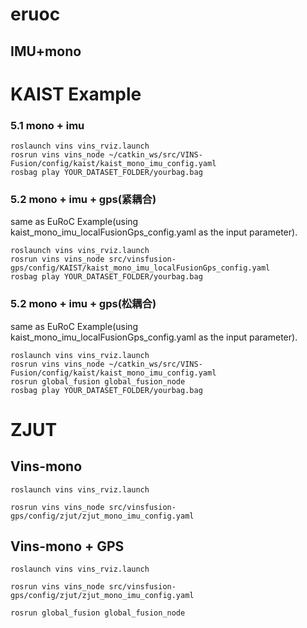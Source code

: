 # eruoc 

## IMU+mono

# KAIST Example

### 5.1 mono + imu

    roslaunch vins vins_rviz.launch
    rosrun vins vins_node ~/catkin_ws/src/VINS-Fusion/config/kaist/kaist_mono_imu_config.yaml
    rosbag play YOUR_DATASET_FOLDER/yourbag.bag

### 5.2 mono + imu + gps(紧耦合)

same as EuRoC Example(using kaist_mono_imu_localFusionGps_config.yaml as the input parameter). 

    roslaunch vins vins_rviz.launch
    rosrun vins vins_node src/vinsfusion-gps/config/KAIST/kaist_mono_imu_localFusionGps_config.yaml
    rosbag play YOUR_DATASET_FOLDER/yourbag.bag

### 5.2 mono + imu + gps(松耦合)

same as EuRoC Example(using kaist_mono_imu_localFusionGps_config.yaml as the input parameter). 

    roslaunch vins vins_rviz.launch
    rosrun vins vins_node ~/catkin_ws/src/VINS-Fusion/config/kaist/kaist_mono_imu_config.yaml
    rosrun global_fusion global_fusion_node
    rosbag play YOUR_DATASET_FOLDER/yourbag.bag

## 



# ZJUT

## Vins-mono

~~~
roslaunch vins vins_rviz.launch
~~~

~~~
rosrun vins vins_node src/vinsfusion-gps/config/zjut/zjut_mono_imu_config.yaml 
~~~

## Vins-mono + GPS

~~~
roslaunch vins vins_rviz.launch
~~~

~~~
rosrun vins vins_node src/vinsfusion-gps/config/zjut/zjut_mono_imu_config.yaml 
~~~

~~~
rosrun global_fusion global_fusion_node
~~~

